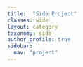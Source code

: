 ```yaml
---
title:  "Side Project"
classes: wide
layout: category
taxonomy: side
author_profile: true
sidebar:
  nav: "project"
---
```


